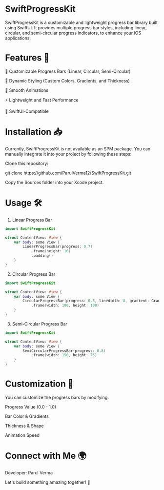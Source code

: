 # SwiftProgressKit

SwiftProgressKit is a customizable and lightweight progress bar library built using SwiftUI. It provides multiple progress bar styles, including linear, circular, and semi-circular progress indicators, to enhance your iOS applications.

# Features 🚀

📏 Customizable Progress Bars (Linear, Circular, Semi-Circular)

🎨 Dynamic Styling (Custom Colors, Gradients, and Thickness)

🎯 Smooth Animations

⚡ Lightweight and Fast Performance

📱 SwiftUI-Compatible

# Installation 📥

Currently, SwiftProgressKit is not available as an SPM package. You can manually integrate it into your project by following these steps:

Clone this repository:

git clone https://github.com/ParulVerma12/SwiftProgressKit.git

Copy the Sources folder into your Xcode project.

# Usage 🛠️

1. Linear Progress Bar

```swift
import SwiftProgressKit

struct ContentView: View {
    var body: some View {
        LinearProgressBar(progress: 0.7)
            .frame(height: 10)
            .padding()
    }
}
```

2. Circular Progress Bar

```swift
import SwiftProgressKit

struct ContentView: View {
    var body: some View {
        CircularProgressBar(progress: 0.5, lineWidth: 8, gradient: Gradient(colors: [.blue, .purple]))
            .frame(width: 100, height: 100)
    }
}
```

3. Semi-Circular Progress Bar

```swift
import SwiftProgressKit

struct ContentView: View {
    var body: some View {
        SemiCircularProgressBar(progress: 0.8)
            .frame(width: 150, height: 75)
    }
}
```

# Customization 🎨

You can customize the progress bars by modifying:

Progress Value (0.0 - 1.0)

Bar Color & Gradients

Thickness & Shape

Animation Speed


# Connect with Me 🌍

Developer: Parul Verma

Let's build something amazing together! 🚀
